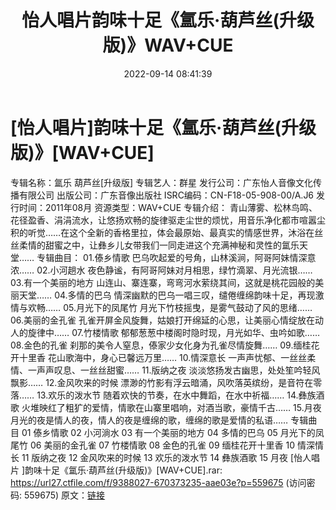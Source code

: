 ﻿---
title: 怡人唱片韵味十足《氲乐·葫芦丝(升级版)》WAV+CUE
date: 2022-09-14 08:41:39
categories: 古典音乐、新世纪、纯音雅乐
tags: 纯音雅乐
---
# [怡人唱片]韵味十足《氲乐·葫芦丝(升级版)》[WAV+CUE]

专辑名称：氲乐 葫芦丝[升级版]
专辑艺人：群星
发行公司：广东怡人音像文化传播有限公司
出版公司：广东音像出版社
ISRC编码：CN-F18-05-908-00/A.J6
发行时间：2011年08月
资源类型：WAV+CUE
专辑介绍：
青山薄雾、松林鸟鸣、花径盈香、涓涓流水，让悠扬欢畅的旋律驱走尘世的烦忧，用音乐净化都市喧嚣尘积的听觉……在这个全新的香格里拉，体会最原始、最真实的情感世界，沐浴在丝丝柔情的甜蜜之中，让彝乡儿女带我们一同走进这个充满神秘和灵性的氲乐天堂……
专辑曲目：
01.傣乡情歌
巴乌吹起爱的号角，山林溪涧，阿哥阿妹情深意浓……
02.小河趟水
夜色静谧，有阿哥阿妹对月相思，绿竹滴翠、月光流银……
03.有一个美丽的地方
山连山、寨连寨，弯弯河水萦绕其间，这就是桃花园般的美丽天堂……
04.多情的巴乌
情深幽默的巴乌一唱三叹，缱倦缠绵韵味十足，再现激情与欢畅……
05.月光下的凤尾竹
月光下竹枝摇曳，是雾气鼓动了风的思绪……
06.美丽的金孔雀
孔雀开屏金风旋舞，姑娘打开绵延的心思，让美丽心情绽放在动人的旋律中……
07.竹楼情歌
郁郁葱葱中楼阁时隐时现，月光如华、虫吟如歌……
08.金色的孔雀
刹那的美令人窒息，傣家少女化身为孔雀尽情旋舞……
09.缅桂花开十里香
花山歌海中，身心已馨远万里……
10.情深意长
一声声忧郁、一丝丝柔情、一声声叹息、一丝丝甜蜜……
11.版纳之夜
淡淡悠扬发古幽思，处处笙吟轻风飘影……
12.金风吹来的时候
漂渺的竹影有浮云暗涌，风吹落英缤纷，是音符在零落……
13.欢乐的泼水节
随着欢快的节奏，在水中舞蹈，在水中祈福……
14.彝族酒歌
火堆映红了粗犷的爱情，情歌在山寨里唱响，对酒当歌，豪情千古……
15.月夜
月光的夜是情人的夜，情人的夜是缠绵的歌，缠绵的歌是爱情的私语……
专辑曲目
01 傣乡情歌
02 小河淌水
03 有一个美丽的地方
04 多情的巴乌
05 月光下的凤尾竹
06 美丽的金孔雀
07 竹楼情歌
08 金色的孔雀
09 缅桂花开十里香
10 情深情长
11 版纳之夜
12 金风吹来的时候
13 欢乐的泼水节
14 彝族酒歌
15 月夜
[怡人唱片 ]韵味十足《氲乐·葫芦丝(升级版)》[WAV+CUE].rar:
https://url27.ctfile.com/f/9388027-670373235-aae03e?p=559675
(访问密码: 559675)
原文：[链接](https://blog.sina.com.cn/s/blog_1647c7e7601030zeh.html)